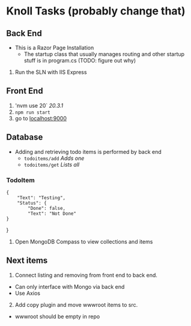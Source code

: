 # Knoll Tasks (probably change that)

## Back End
- This is a Razor Page Installation
    - The startup class that usually manages routing and other startup stuff is in program.cs (TODO: figure out why)

1. Run the SLN with IIS Express

## Front End
1. 'nvm use 20` *20.3.1*
2. `npm run start`
3. go to [localhost:9000](http://mocalhost:9000)

## Database
- Adding and retrieving todo items is performed by back end
    - `todoitems/add` *Adds one <TodoItem>*
    - `todoitems/get` *Lists all*

### TodoItem
```
{
    "Text": "Testing",
    "Status": {
        "Done": false,
        "Text": "Not Done"
}
```
}

1. Open MongoDB Compass to view collections and items



## Next items
1. Connect listing and removing from front end to back end.
- Can only interface with Mongo via back end
- Use Axios
2. Add copy plugin and move wwwroot items to src.
- wwwroot should be empty in repo